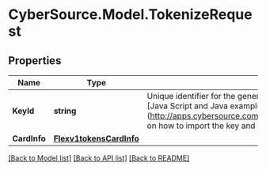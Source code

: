 # CyberSource.Model.TokenizeRequest
## Properties

Name | Type | Description | Notes
------------ | ------------- | ------------- | -------------
**KeyId** | **string** | Unique identifier for the generated token. This is obtained from the Generate Key request. See the [Java Script and Java examples] (http://apps.cybersource.com/library/documentation/dev_guides/Secure_Acceptance_Flex/Key/html) on how to import the key and encrypt using the imported key. | [optional] 
**CardInfo** | [**Flexv1tokensCardInfo**](Flexv1tokensCardInfo.md) |  | [optional] 

[[Back to Model list]](../README.md#documentation-for-models) [[Back to API list]](../README.md#documentation-for-api-endpoints) [[Back to README]](../README.md)

